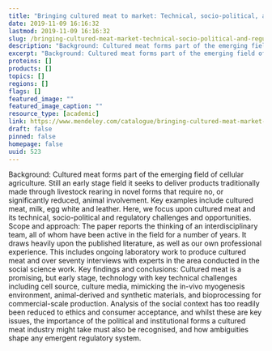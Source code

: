```yaml
---
title: "Bringing cultured meat to market: Technical, socio-political, and regulatory challenges in cellular agriculture"
date: 2019-11-09 16:16:32
lastmod: 2019-11-09 16:16:32
slug: /bringing-cultured-meat-market-technical-socio-political-and-regulatory-challenges-cellular
description: "Background: Cultured meat forms part of the emerging field of cellular agriculture. Still an early stage field it seeks to deliver products traditionally made through livestock rearing in novel forms that require no, or significantly reduced, animal involvement. Key examples include cultured meat, milk, egg white and leather. Here, we focus upon cultured meat and its technical, socio-political and regulatory challenges and opportunities. Scope and approach: The paper reports the thinking of an interdisciplinary team, all of whom have been active in the field for a number of years."
excerpt: "Background: Cultured meat forms part of the emerging field of cellular agriculture. Still an early stage field it seeks to deliver products traditionally made through livestock rearing in novel forms that require no, or significantly reduced, animal involvement. Key examples include cultured meat, milk, egg white and leather. Here, we focus upon cultured meat and its technical, socio-political and regulatory challenges and opportunities. Scope and approach: The paper reports the thinking of an interdisciplinary team, all of whom have been active in the field for a number of years."
proteins: []
products: []
topics: []
regions: []
flags: []
featured_image: ""
featured_image_caption: ""
resource_type: [academic]
link: https://www.mendeley.com/catalogue/bringing-cultured-meat-market-technical-sociopolitical-regulatory-challenges-cellular-agriculture/
draft: false
pinned: false
homepage: false
uuid: 523
---
```

Background: Cultured meat forms part of the emerging field of cellular
agriculture. Still an early stage field it seeks to deliver products
traditionally made through livestock rearing in novel forms that require
no, or significantly reduced, animal involvement. Key examples include
cultured meat, milk, egg white and leather. Here, we focus upon cultured
meat and its technical, socio-political and regulatory challenges and
opportunities. Scope and approach: The paper reports the thinking of an
interdisciplinary team, all of whom have been active in the field for a
number of years. It draws heavily upon the published literature, as well
as our own professional experience. This includes ongoing laboratory
work to produce cultured meat and over seventy interviews with experts
in the area conducted in the social science work. Key findings and
conclusions: Cultured meat is a promising, but early stage, technology
with key technical challenges including cell source, culture media,
mimicking the in-vivo myogenesis environment, animal-derived and
synthetic materials, and bioprocessing for commercial-scale production.
Analysis of the social context has too readily been reduced to ethics
and consumer acceptance, and whilst these are key issues, the importance
of the political and institutional forms a cultured meat industry might
take must also be recognised, and how ambiguities shape any emergent
regulatory system.
